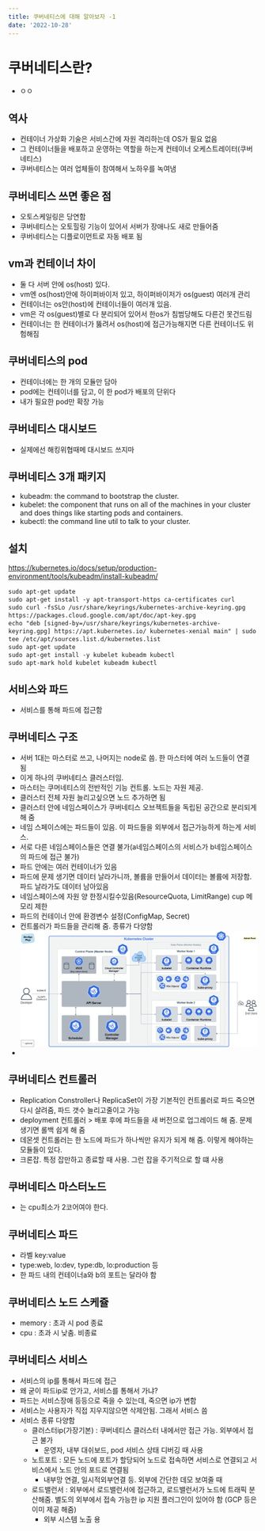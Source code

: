 ```yaml
---
title: 쿠버네티스에 대해 알아보자 -1
date: '2022-10-28'
---
```


# 쿠버네티스란?
- ㅇㅇ

## 역사
- 컨테이너 가상화 기술은 서비스간에 자원 격리하는데 OS가 필요 없음
- 그 컨테이너들을 배포하고 운영하는 역할을 하는게 컨테이너 오케스트레이터(쿠버네티스)
- 쿠버네티스는 여러 업체들이 참여해서 노하우를 녹여냄

## 쿠버네티스 쓰면 좋은 점
- 오토스케일링은 당연함
- 쿠버네티스는 오토힐링 기능이 있어서 서버가 장애나도 새로 만들어줌
- 쿠버네티스는 디플로이먼트로 자동 배포 됨

## vm과 컨테이너 차이
- 둘 다 서버 안에 os(host) 있다.
- vm엔 os(host)안에 하이퍼바이저 있고, 하이퍼바이저가 os(guest) 여러개 관리
- 컨테이너는 os안(host)에 컨테이너들이 여러개 있음.
- vm은 각 os(guest)별로 다 분리되어 있어서 한os가 침범당해도 다른건 못건드림
- 컨테이너는 한 컨테이너가 뚫려서 os(host)에 접근가능해지면 다른 컨테이너도 위험해짐

## 쿠버네티스의 pod
- 컨테이너에는 한 개의 모듈만 담아
- pod에는 컨테이너를 담고, 이 한 pod가 배포의 단위다
- 내가 필요한 pod만 확장 가능

## 쿠버네티스 대시보드
- 실제에선 해킹위협때메 대시보드 쓰지마

## 쿠버네티스 3개 패키지
- kubeadm: the command to bootstrap the cluster.
- kubelet: the component that runs on all of the machines in your cluster and does things like starting pods and containers.
- kubectl: the command line util to talk to your cluster.

## 설치
https://kubernetes.io/docs/setup/production-environment/tools/kubeadm/install-kubeadm/
```shell
sudo apt-get update
sudo apt-get install -y apt-transport-https ca-certificates curl
sudo curl -fsSLo /usr/share/keyrings/kubernetes-archive-keyring.gpg https://packages.cloud.google.com/apt/doc/apt-key.gpg
echo "deb [signed-by=/usr/share/keyrings/kubernetes-archive-keyring.gpg] https://apt.kubernetes.io/ kubernetes-xenial main" | sudo tee /etc/apt/sources.list.d/kubernetes.list
sudo apt-get update
sudo apt-get install -y kubelet kubeadm kubectl
sudo apt-mark hold kubelet kubeadm kubectl
```

## 서비스와 파드
- 서비스를 통해 파드에 접근함

## 쿠버네티스 구조
- 서버 1대는 마스터로 쓰고, 나머지는 node로 씀. 한 마스터에 여러 노드들이 연결 됨
- 이게 하나의 쿠버네티스 클러스터임.
- 마스터는 쿠머네티스의 전반적인 기능 컨트롤. 노드는 자원 제공.
- 클러스터 전체 자원 늘리고싶으면 노드 추가하면 됨
- 클러스터 안에 네임스페이스가 쿠버네티스 오브젝트들을 독립된 공간으로 분리되게 해 줌
- 네임 스페이스에는 파드들이 있음. 이 파드들을 외부에서 접근가능하게 하는게 서비스.
- 서로 다른 네임스페이스들은 연결 불가(a네임스페이스의 서비스가 b네임스페이스의 파드에 접근 불가)
- 파드 안에는 여러 컨테이너가 있음
- 파드에 문제 생기면 데이터 날라가니까, 볼륨을 만들어서 데이터는 볼륨에 저장함. 파드 날라가도 데이터 남아있음
- 네임스페이스에 자원 양 한정시킬수있음(ResourceQuota, LimitRange) cup 메모리 제한
- 파드의 컨테이너 안에 환경변수 설정(ConfigMap, Secret)
- 컨트롤러가 파드들을 관리해 줌. 종류가 다양함
![](.kubernetes-1_images/05ec2ae5.png)
- 
## 쿠버네티스 컨트롤러
- Replication Constroller나 ReplicaSet이 가장 기본적인 컨트롤러로 파드 죽으면 다시 살려줌, 파드 갯수 늘리고줄이고 가능
- deployment 컨트롤러 > 배포 후에 파드들을 새 버전으로 업그레이드 해 줌. 문제 생기면 롤백 쉽게 해 줌
- 데몬셋 컨트롤러는 한 노드에 파드가 하나씩만 유지가 되게 해 줌. 이렇게 해야하는 모듈들이 있다.
- 크론잡. 특정 잡만하고 종료할 때 사용. 그런 잡을 주기적으로 할 떄 사용

## 쿠버네티스 마스터노드
- 는 cpu최소가 2코어여야 한다.

## 쿠버네티스 파드
- 라벨 key:value
- type:web, lo:dev, type:db, lo:production 등
- 한 파드 내의 컨테이너a와 b의 포트는 달라야 함

## 쿠버네티스 노드 스케쥴
- memory : 초과 시 pod 종료
- cpu : 초과 시 낮춤. 비종료

## 쿠버네티스 서비스
- 서비스의 ip를 통해서 파드에 접근
- 왜 굳이 파드ip로 안가고, 서비스를 통해서 가냐?
- 파드는 서비스장애 등등으로 죽을 수 있는데, 죽으면 ip가 변함
- 서비스는 사용자가 직접 지우지않으면 삭제안됨. 그래서 서비스 씀
- 서비스 종류 다양함
  - 클러스터ip(가장기본) : 쿠버네티스 클러스터 내에서만 접근 가능. 외부에서 접근 불가 
    - 운영자, 내부 대쉬보드, pod 서비스 상태 디버깅 때 사용
  - 노트포트 : 모든 노드에 포트가 할당되어 노드로 접속하면 서비스로 연결되고 서비스에서 노드 안의 포드로 연결됨
    - 내부망 연결, 일시적외부연결 등. 외부에 간단한 데모 보여줄 때
  - 로드밸런서 : 외부에서 로드밸런서에 접근하고, 로드밸런서가 노드에 트래픽 분산해줌. 별도의 외부에서 접속 가능한 ip 지원 플러그인이 있어야 함
    (GCP 등은 이미 제공 해줌)
    - 외부 시스템 노출 용